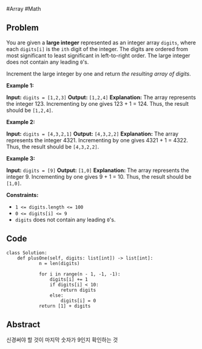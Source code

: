 #Array #Math 
## Problem
You are given a **large integer** represented as an integer array `digits`, where each `digits[i]` is the `ith` digit of the integer. The digits are ordered from most significant to least significant in left-to-right order. The large integer does not contain any leading `0`'s.

Increment the large integer by one and return _the resulting array of digits_.

**Example 1:**

**Input:** `digits = [1,2,3]`
**Output:** `[1,2,4]`
**Explanation:** The array represents the integer 123.
Incrementing by one gives 123 + 1 = 124.
Thus, the result should be `[1,2,4]`.

**Example 2:**

**Input:** `digits = [4,3,2,1]`
**Output:** `[4,3,2,2]`
**Explanation:** The array represents the integer 4321.
Incrementing by one gives 4321 + 1 = 4322.
Thus, the result should be `[4,3,2,2]`.

**Example 3:**

**Input:** `digits = [9]`
**Output:** `[1,0]`
**Explanation:** The array represents the integer 9.
Incrementing by one gives 9 + 1 = 10.
Thus, the result should be `[1,0]`.

**Constraints:**

- `1 <= digits.length <= 100`
- `0 <= digits[i] <= 9`
- `digits` does not contain any leading `0`'s.

## Code
```run-python
class Solution:
    def plusOne(self, digits: list[int]) -> list[int]:
            n = len(digits)

            for i in range(n - 1, -1, -1):
                digits[i] += 1
                if digits[i] < 10:
                    return digits
                else:
                    digits[i] = 0
            return [1] + digits
```
## Abstract
신경써야 할 것이 마지막 숫자가 9인지 확인하는 것